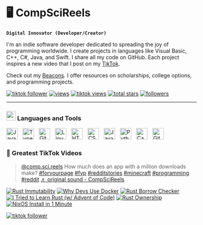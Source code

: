 # 🖥️ CompSciReels

**`Digital Innovator (Developer/Creator)`**

I'm an indie software developer dedicated to spreading the joy of programming worldwide. I create projects in languages like Visual Basic, C++, C#, Java, and Swift. I share all my code on GitHub. Each project inspires a new video that I post on my [TikTok](https://www.tiktok.com/@comp.sci.reels).

Check out my [Beacons](https://beacons.ai/comp.sci.reels). I offer resources on scholarships, college options, and programming projects.
<!-- Social badges section -->

<p align="left">
  <a href="https://www.tiktok.com/@comp.sci.reels?lang=en">
    <img alt="tiktok follower" title="Follow my TikTok channel" src="https://custom-icon-badges.demolab.com/badge/Follow-81.7K-9B4E97?style=for-the-badge&logo=tiktok&logoColor=white&labelColor=7A3E85"/></a>
  <a href="https://www.tiktok.com/@comp.sci.reels?lang=en">
     <!-- blank split -->
    <img alt="views" title="GitHub profile views" src="https://custom-icon-badges.demolab.com/badge/Likes-148.5K-yellow?style=for-the-badge&logo=thumbsup&logoColor=white&labelColor=C79600"/></a>
     <a href="https://www.tiktok.com/@comp.sci.reels?lang=en">
    <!-- blank split -->
    <img alt="tiktok views" title="TikTok views" src="https://custom-icon-badges.demolab.com/badge/Views-1.2M-FF9C4D?style=for-the-badge&logo=eye&logoColor=white&labelColor=D97A2B"/></a> 
  <a href="https://github.com/CompSciReels?tab=stars">
       <!-- blank split -->
    <img alt="total stars" title="Total stars on GitHub" src="https://custom-icon-badges.demolab.com/github/stars/CompSciReels?color=55960c&style=for-the-badge&labelColor=488207&logo=star"/></a>
     <!-- blank split -->
  <a href="https://github.com/CompSciReels?tab=followers">
    <img alt="followers" title="Follow me on Github" src="https://custom-icon-badges.demolab.com/github/followers/CompSciReels?color=236ad3&labelColor=1155ba&style=for-the-badge&logo=person-add&label=Follow&logoColor=white"/></a>
</p>

---
### <img src="https://github.com/user-attachments/assets/4d490267-4e4c-417d-b130-acfd0819d559" width="25"/> Languages and Tools

<img align="left" alt="Java" width="30px" style="padding-right:10px;" src="https://cdn.jsdelivr.net/gh/devicons/devicon/icons/java/java-original.svg"/>
<!--<img align="left" alt="Spring" width="30px" style="padding-right:10px;" src="https://cdn.jsdelivr.net/gh/devicons/devicon/icons/spring/spring-original.svg" />-->
<img align="left" alt="TypeScript" width="30px" style="padding-right:10px;" src="https://cdn.jsdelivr.net/gh/devicons/devicon/icons/typescript/typescript-plain.svg" />
<!--<img align="left" alt="Angular" width="30px" style="padding-right:10px;" src="https://cdn.jsdelivr.net/gh/devicons/devicon/icons/angularjs/angularjs-plain.svg" />-->
<img align="left" alt="Git" width="30px" style="padding-right:10px;" src="https://cdn.jsdelivr.net/gh/devicons/devicon/icons/git/git-original.svg" />
<img align="left" alt="Linux" width="30px" style="padding-right:10px;" src="https://cdn.jsdelivr.net/gh/devicons/devicon/icons/linux/linux-original.svg" />
<img align="left" alt="HTML" width="30px" style="padding-right:10px;" src="https://cdn.jsdelivr.net/gh/devicons/devicon/icons/html5/html5-plain.svg" />
<img align="left" alt="CSS" width="30px" style="padding-right:10px;" src="https://cdn.jsdelivr.net/gh/devicons/devicon/icons/css3/css3-plain.svg" />
<img align="left" alt="JavaScript" width="30px" style="padding-right:10px;" src="https://cdn.jsdelivr.net/gh/devicons/devicon/icons/javascript/javascript-plain.svg" />
<!--<img align="left" alt="React" width="30px" style="padding-right:10px;" src="https://cdn.jsdelivr.net/gh/devicons/devicon/icons/react/react-original.svg" />-->
<!--<img align="left" alt="NodeJS" width="30px" style="padding-right:10px;" src="https://cdn.jsdelivr.net/gh/devicons/devicon/icons/nodejs/nodejs-original.svg" />-->
<img align="left" alt="Python" width="30px" style="padding-right:10px;" src="https://cdn.jsdelivr.net/gh/devicons/devicon/icons/python/python-plain.svg" />
<img align="left" alt="C++" width="30px" style="padding-right:10px;" src="https://cdn.jsdelivr.net/gh/devicons/devicon/icons/cplusplus/cplusplus-line.svg" />
<img align="left" alt="GitHub" width="30px" style="padding-right:10px;" src="https://cdn.jsdelivr.net/gh/devicons/devicon/icons/github/github-original.svg" />
<!--<img align="left" alt="Bash" width="30px" style="padding-right:10px;" src="https://cdn.jsdelivr.net/gh/devicons/devicon/icons/bash/bash-original.svg" />-->
<br />

#

### 📱 Greatest TikTok Videos

<!-- BEGIN TIKTOK-CARDS -->
<blockquote class="tiktok-embed" cite="https://www.tiktok.com/@comp.sci.reels/video/7316730936979213610" data-video-id="7316730936979213610" style="max-width: 605px;min-width: 325px;" > <section> <a target="_blank" title="@comp.sci.reels" href="https://www.tiktok.com/@comp.sci.reels?refer=embed">@comp.sci.reels</a> How much does an app with a million downloads make? <a title="foryourpage" target="_blank" href="https://www.tiktok.com/tag/foryourpage?refer=embed">#foryourpage</a> <a title="fyp" target="_blank" href="https://www.tiktok.com/tag/fyp?refer=embed">#fyp</a> <a title="redditstories" target="_blank" href="https://www.tiktok.com/tag/redditstories?refer=embed">#redditstories</a> <a title="minecraft" target="_blank" href="https://www.tiktok.com/tag/minecraft?refer=embed">#minecraft</a> <a title="programming" target="_blank" href="https://www.tiktok.com/tag/programming?refer=embed">#programming</a> <a title="reddit" target="_blank" href="https://www.tiktok.com/tag/reddit?refer=embed">#reddit</a> <a target="_blank" title="♬ original sound  - CompSciReels" href="https://www.tiktok.com/music/original-sound-CompSciReels-7316730986762980138?refer=embed">♬ original sound  - CompSciReels</a> </section> </blockquote> <script async src="https://www.tiktok.com/embed.js"></script>




[![Rust Immutability](https://ytcards.demolab.com/?id=WD6Ub-ensYs&title=Rust+Immutability&lang=en&timestamp=1738774838&background_color=%230d1117&title_color=%23ffffff&stats_color=%23dedede&max_title_lines=1&width=250&border_radius=5&duration=31 "Rust Immutability")](https://www.youtube.com/watch?v=WD6Ub-ensYs)
[![Why Devs Use Docker](https://ytcards.demolab.com/?id=ngLrCFL2h6U&title=Why+Devs+Use+Docker&lang=en&timestamp=1738602059&background_color=%230d1117&title_color=%23ffffff&stats_color=%23dedede&max_title_lines=1&width=250&border_radius=5&duration=68 "Why Devs Use Docker")](https://www.youtube.com/watch?v=ngLrCFL2h6U)
[![Rust Borrow Checker](https://ytcards.demolab.com/?id=9rdT4v7gn_Q&title=Rust+Borrow+Checker&lang=en&timestamp=1738515615&background_color=%230d1117&title_color=%23ffffff&stats_color=%23dedede&max_title_lines=1&width=250&border_radius=5&duration=61 "Rust Borrow Checker")](https://www.youtube.com/watch?v=9rdT4v7gn_Q)
[![I Tried to Learn Rust (w/ Advent of Code)](https://ytcards.demolab.com/?id=e5YfD4NHlCI&title=I+Tried+to+Learn+Rust+%28w%2F+Advent+of+Code%29&lang=en&timestamp=1738351808&background_color=%230d1117&title_color=%23ffffff&stats_color=%23dedede&max_title_lines=1&width=250&border_radius=5&duration=5417 "I Tried to Learn Rust (w/ Advent of Code)")](https://www.youtube.com/watch?v=e5YfD4NHlCI)
[![Rust Ownership](https://ytcards.demolab.com/?id=FNpN8l12cqU&title=Rust+Ownership&lang=en&timestamp=1738170021&background_color=%230d1117&title_color=%23ffffff&stats_color=%23dedede&max_title_lines=1&width=250&border_radius=5&duration=85 "Rust Ownership")](https://www.youtube.com/watch?v=FNpN8l12cqU)
[![NixOS Install in 1 Minute](https://ytcards.demolab.com/?id=M9qpl7wbbS0&title=NixOS+Install+in+1+Minute&lang=en&timestamp=1738076432&background_color=%230d1117&title_color=%23ffffff&stats_color=%23dedede&max_title_lines=1&width=250&border_radius=5&duration=63 "NixOS Install in 1 Minute")](https://www.youtube.com/watch?v=M9qpl7wbbS0)
<!-- END YOUTUBE-CARDS -->

  <a href="https://www.tiktok.com/@comp.sci.reels?lang=en">
  <img alt="tiktok follower" title="Follow my TikTok channel" src="https://custom-icon-badges.demolab.com/badge/FOLLOW FOR MORE-9B4E97?style=for-the-badge&logo=tiktok&logoColor=white&labelColor=7A3E85"/></a>
  
#
